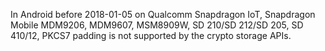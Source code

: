 In Android before 2018-01-05 on Qualcomm Snapdragon IoT, Snapdragon Mobile MDM9206, MDM9607, MSM8909W, SD 210/SD 212/SD 205, SD 410/12, PKCS7 padding is not supported by the crypto storage APIs.